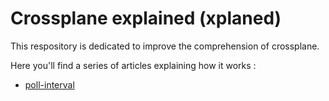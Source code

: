 # Crossplane explained (xplaned)

This respository is dedicated to improve the comprehension of
crossplane. 

Here you'll find a series of articles explaining how it works : 

* [poll-interval](./poll-interval/poll-interval.md)
